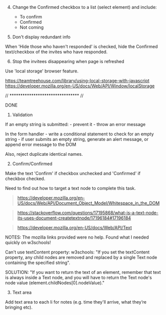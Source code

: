 4. Change the Confirmed checkbox to a list (select element) and include:
	- To confirm
	- Confirmed
	- Not coming


5. Don't display redundant info

When 'Hide those who haven't responded' is checked, hide the Confirmed text/checkbox of the invites who have responded.


6. Stop the invitees disappearing when page is refreshed

Use 'local storage' browser feature.

https://teamtreehouse.com/library/using-local-storage-with-javascript
https://developer.mozilla.org/en-US/docs/Web/API/Window/localStorage


// ******************************** //

DONE

1. Validation

If an empty string is submitted:
	- prevent it
	- throw an error message

In the form handler
	- write a conditional statement to check for an empty string
	- if user submits an empty string, generate an alert message, or append error message to the DOM

Also, reject duplicate identical names.


2. Confirm/Confirmed

Make the text 'Confirm' if checkbox unchecked and 'Confirmed' if checkbox checked.

Need to find out how to target a text node to complete this task.

> https://developer.mozilla.org/en-US/docs/Web/API/Document_Object_Model/Whitespace_in_the_DOM

> https://stackoverflow.com/questions/17195868/what-is-a-text-node-its-uses-document-createtextnode/17196184#17196184

> https://developer.mozilla.org/en-US/docs/Web/API/Text

NOTES:
  The mozilla links provided were no help. Found what I needed quickly on w3schools!
  
  Can't use textContent property: w3schools: "If you set the textContent property, any child nodes are removed and replaced by a single Text node containing the specified string".
  
  SOLUTION: "If you want to return the text of an element, remember that text is always inside a Text node, and you will have to return the Text node's node value (element.childNodes[0].nodeValue)."


3. Text area

Add text area to each li for notes (e.g. time they'll arrive, what they’re bringing etc).






